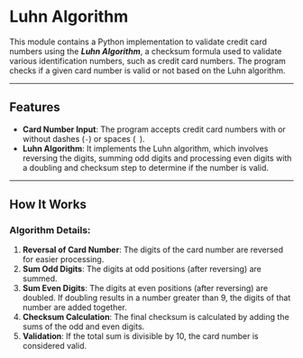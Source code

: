 # Luhn Algorithm

This module contains a Python implementation to validate credit card numbers using the ***Luhn Algorithm***, a checksum formula used to validate various identification numbers, such as credit card numbers. The program checks if a given card number is valid or not based on the Luhn algorithm.

---

## Features

- **Card Number Input**: The program accepts credit card numbers with or without dashes (`-`) or spaces (` `).
- **Luhn Algorithm**: It implements the Luhn algorithm, which involves reversing the digits, summing odd digits and processing even digits with a doubling and checksum step to determine if the number is valid.

---

## How It Works

### Algorithm Details:
1. **Reversal of Card Number**: The digits of the card number are reversed for easier processing.
2. **Sum Odd Digits**: The digits at odd positions (after reversing) are summed.
3. **Sum Even Digits**: The digits at even positions (after reversing) are doubled. If doubling results in a number greater than 9, the digits of that number are added together.
4. **Checksum Calculation**: The final checksum is calculated by adding the sums of the odd and even digits.
5. **Validation**: If the total sum is divisible by 10, the card number is considered valid.